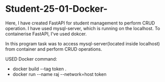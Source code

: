 # Student-25-01-Docker-

Here, I have created FastAPI for student management to perform CRUD operation.
I have used mysql-server, which is running on the localhost.
To containerise FastAPI, I've used dokcer.

In this program task was to access mysql-server(located inside localhost) from container and perform CRUD operations.

USED Docker command:
 - docker build --tag token .
 - docker run --name raj --network=host token
